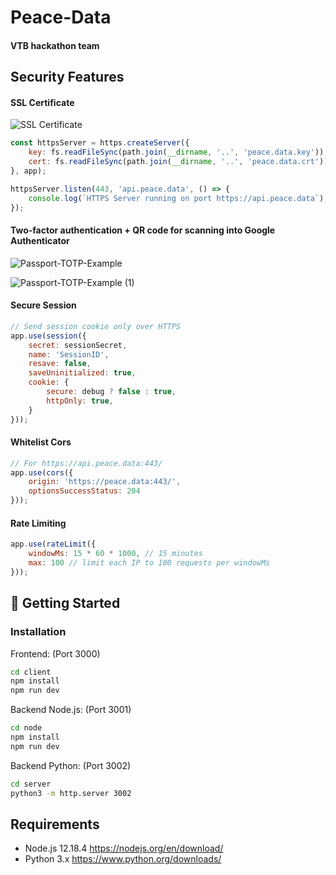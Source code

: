 # Peace-Data
#### VTB hackathon team

## Security Features
#### SSL Certificate 
![SSL Certificate](https://user-images.githubusercontent.com/5055654/95653059-5f31c400-0afe-11eb-8519-3bd99940ca86.png)
```js
const httpsServer = https.createServer({
    key: fs.readFileSync(path.join(__dirname, '..', 'peace.data.key')),
    cert: fs.readFileSync(path.join(__dirname, '..', 'peace.data.crt')),
}, app);

httpsServer.listen(443, 'api.peace.data', () => {
    console.log(`HTTPS Server running on port https://api.peace.data`);
});
```

#### Two-factor authentication + QR code for scanning into Google Authenticator
![Passport-TOTP-Example](https://user-images.githubusercontent.com/5055654/95653175-41189380-0aff-11eb-9e73-df4a0c6874bc.png)

![Passport-TOTP-Example (1)](https://user-images.githubusercontent.com/5055654/95653176-4249c080-0aff-11eb-9155-8a2879d8fa9f.png)

#### Secure Session
```js
// Send session cookie only over HTTPS
app.use(session({
    secret: sessionSecret,
    name: 'SessionID',
    resave: false,
    saveUninitialized: true,
    cookie: {
        secure: debug ? false : true,
        httpOnly: true,
    }
}));
```

#### Whitelist Cors 
```js
// For https://api.peace.data:443/
app.use(cors({
    origin: 'https://peace.data:443/',
    optionsSuccessStatus: 204
}));
```

#### Rate Limiting
```js
app.use(rateLimit({
    windowMs: 15 * 60 * 1000, // 15 minutes
    max: 100 // limit each IP to 100 requests per windowMs
}));
```

#### 

## :rocket: Getting Started

### Installation
Frontend: (Port 3000)
```sh
cd client
npm install
npm run dev
```

Backend Node.js: (Port 3001)
```sh
cd node
npm install
npm run dev
```

Backend Python: (Port 3002)
```sh
cd server
python3 -m http.server 3002
```


## Requirements
* Node.js 12.18.4 https://nodejs.org/en/download/
* Python 3.x https://www.python.org/downloads/

